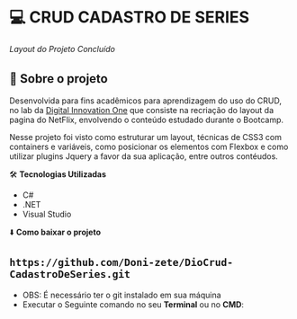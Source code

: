 
 # :computer:  CRUD CADASTRO DE SERIES
######  Layout do Projeto Concluído


## :rocket: Sobre o projeto

Desenvolvida para fins acadêmicos para aprendizagem do uso do CRUD, no lab da [Digital Innovation One](https://web.digitalinnovation.one/track/everis-fullstack-developer) que consiste na recriação do layout da pagina do NetFlix, envolvendo o conteúdo estudado durante o Bootcamp.

 Nesse projeto foi visto como estruturar um layout, técnicas de CSS3 com containers e variáveis, como posicionar os elementos com Flexbox e como utilizar plugins Jquery a favor da sua aplicação, entre outros contéudos.


:hammer_and_wrench: **Tecnologias Utilizadas**
*  C#
* .NET
* Visual Studio

:arrow_down: **Como baixar o projeto**

  ## `https://github.com/Doni-zete/DioCrud-CadastroDeSeries.git`

* OBS: É necessário ter o git instalado em sua máquina
* Executar o Seguinte comando no seu **Terminal**  ou no **CMD**:

  
